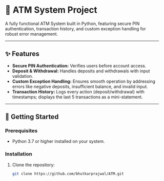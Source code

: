 # 🏧 ATM System Project

A fully functional ATM System built in Python, featuring secure PIN authentication, transaction history, and custom exception handling for robust error management.

---

## ✨ Features

- **Secure PIN Authentication:** Verifies users before account access.
- **Deposit & Withdrawal:** Handles deposits and withdrawals with input validation.
- **Custom Exception Handling:** Ensures smooth operation by addressing errors like negative deposits, insufficient balance, and invalid input.
- **Transaction History:** Logs every action (deposit/withdrawal) with timestamps; displays the last 5 transactions as a mini-statement.

---

## 🚀 Getting Started

### Prerequisites
- Python 3.7 or higher installed on your system.

### Installation
1. Clone the repository:
   ```bash
   git clone https://github.com/bhutkarprajwal/ATM.git
